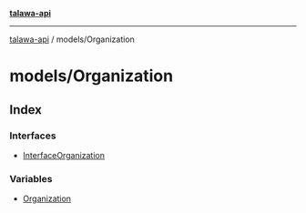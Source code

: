 [**talawa-api**](../../README.md)

***

[talawa-api](../../modules.md) / models/Organization

# models/Organization

## Index

### Interfaces

- [InterfaceOrganization](interfaces/InterfaceOrganization.md)

### Variables

- [Organization](variables/Organization.md)
